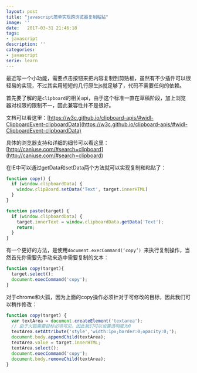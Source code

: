```yaml
---
layout: post
title: "javascript简单实现跨浏览器复制粘贴"
image: ''
date:   2017-03-31 21:46:18
tags:
- javascript
description: ''
categories:
- javascript
serie: learn
---
```


最近写一个小功能，需要点击按钮来把内容复制到剪贴板，虽然有不少插件可以很轻易的实现，不过其实用短短的几行原生js就足够了，代码不需要任何的依赖。

首先要了解的是`clipboard`的相关api，由于这个标准一直在草稿阶段，加上浏览器对权限的限制不一，因此兼容性并不是很好。

文档可以看这里：[https://w3c.github.io/clipboard-apis/#widl-ClipboardEvent-clipboardData](https://w3c.github.io/clipboard-apis/#widl-ClipboardEvent-clipboardData)

具体的浏览器支持和详细的细节可以看这里：[http://caniuse.com/#search=clipboard](http://caniuse.com/#search=clipboard)

在IE中可以通过getData和setData两个方法就可以实现复制和粘贴了：

```javascript
function copy() {
  if (window.clipboardData) {
 	window.clipBoard.setData('Text', target.innerHTML)
  }
}

function paste(target) {
  if (window.clipboardData) {
    target.innerText = window.clipboardData.getData('Text');
    return;
  }
}
```

有一个更好的方法，是使用`document.execCommand(‘copy’) `来执行复制操作，当然首先你需要先手动来选中需要复制的文本：

```javascript
function copy(target){
  target.select();
  document.execCommand('copy');
}
```

对于chrome和火狐，因为上面的copy操作必须针对于可修改的目标，因此我们可以稍作修改：

```javascript
function copy(target) {
  var textArea = document.createElement('textarea');
  // 由于火狐需要目标必须可见，因此我们可以设置透明度为0
  textArea.setAttribute('style','width:1px;border:0;opacity:0;');
  document.body.appendChild(textArea);
  textArea.value = target.innerHTML;
  textArea.select();
  document.execCommand('copy');
  document.body.removeChild(textArea);
}
```


